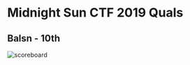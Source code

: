 # Midnight Sun CTF 2019 Quals
## Balsn - 10th
![scoreboard](https://github.com/ssspeedgit00/CTF/blob/master/2019/midnightsun/scoreboard.jpeg)
